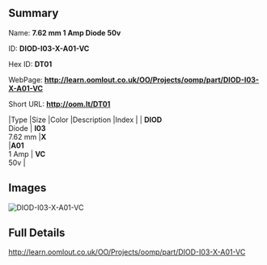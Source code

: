 

## Summary
 
Name: __7.62 mm 1 Amp Diode 50v__

ID: __DIOD-I03-X-A01-VC__

Hex ID: __DT01__

WebPage: __http://learn.oomlout.co.uk/OO/Projects/oomp/part/DIOD-I03-X-A01-VC__

Short URL: __http://oom.lt/DT01__


|Type   |Size   |Color   |Description   |Index   |
| __DIOD__ <br>Diode  | __I03__<br>7.62 mm   |__X__<br>    |__A01__<br>1 Amp    | __VC__<br> 50v |


## Images
![DIOD-I03-X-A01-VC](http://oomlout.com/oomp-gen/parts/DIOD-I03-X-A01-VC/DIOD-I03-X-A01-VC_420.jpg)

## Full Details

 http://learn.oomlout.co.uk/OO/Projects/oomp/part/DIOD-I03-X-A01-VC

